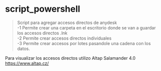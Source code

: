 # script_powershell
>Script para agregar accesos directos de anydesk<br>
  -1 Permite crear una carpeta en el escritorio donde se van a guardar los accesos directos  .lnk <br>
  -2 Permite crear accesos directos individuales<br>
  -3 Permite crear accesos por lotes pasandole una cadena con los datos.<br>
  
Para visualizar los accesos directos utilizo Altap Salamander 4.0 https://www.altap.cz/<br>

